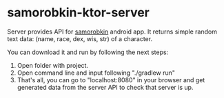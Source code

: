 # samorobkin-ktor-server
Server provides API for [samorobkin](https://github.com/r-kozak/samorobkin) android app.
It returns simple random text data: (name, race, dex, wis, str) of a character. 

You can download it and run by following the next steps:
1. Open folder with project.
2. Open command line and input following "./gradlew run"
3. That's all, you can go to "localhost:8080" in your browser and get generated data from the server API to check that server is up.

